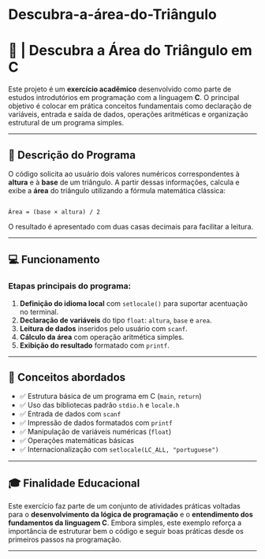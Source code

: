 # Descubra-a-área-do-Triângulo


# 🔎 | Descubra a Área do Triângulo em C

Este projeto é um **exercício acadêmico** desenvolvido como parte de estudos introdutórios em programação com a linguagem **C**. O principal objetivo é colocar em prática conceitos fundamentais como declaração de variáveis, entrada e saída de dados, operações aritméticas e organização estrutural de um programa simples.

---

## 📌 Descrição do Programa

O código solicita ao usuário dois valores numéricos correspondentes à **altura** e à **base** de um triângulo. A partir dessas informações, calcula e exibe a **área** do triângulo utilizando a fórmula matemática clássica:

```

Área = (base × altura) / 2

```

O resultado é apresentado com duas casas decimais para facilitar a leitura.

---

## 💻 Funcionamento

### Etapas principais do programa:

1. **Definição do idioma local** com `setlocale()` para suportar acentuação no terminal.
2. **Declaração de variáveis** do tipo `float`: `altura`, `base` e `area`.
3. **Leitura de dados** inseridos pelo usuário com `scanf`.
4. **Cálculo da área** com operação aritmética simples.
5. **Exibição do resultado** formatado com `printf`.

---

## 🧠 Conceitos abordados

- ✅ Estrutura básica de um programa em C (`main`, `return`)
- ✅ Uso das bibliotecas padrão `stdio.h` e `locale.h`
- ✅ Entrada de dados com `scanf`
- ✅ Impressão de dados formatados com `printf`
- ✅ Manipulação de variáveis numéricas (`float`)
- ✅ Operações matemáticas básicas
- ✅ Internacionalização com `setlocale(LC_ALL, "portuguese")`

---

## 🎓 Finalidade Educacional

Este exercício faz parte de um conjunto de atividades práticas voltadas para o **desenvolvimento da lógica de programação** e o **entendimento dos fundamentos da linguagem C**. Embora simples, este exemplo reforça a importância de estruturar bem o código e seguir boas práticas desde os primeiros passos na programação.

---
